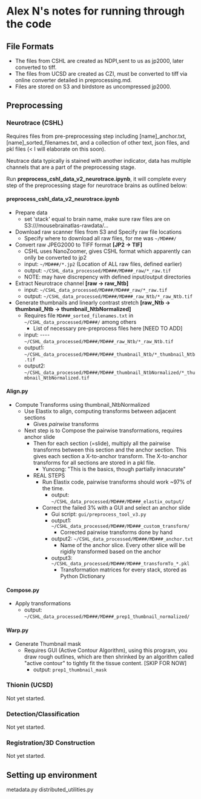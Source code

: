 # Alex N's notes for running through the code

## File Formats
* The files from CSHL are created as NDPI,sent to us as jp2000, later converted to tiff. 
* The files from UCSD are created as CZI, must be converted to tiff via online converter detailed in preprocessing.md.
* Files are stored on S3 and birdstore as uncompressed jp2000. 

## Preprocessing
### Neurotrace (CSHL)
Requires files from pre-preprocessing step including [name]_anchor.txt, [name]_sorted_filenames.txt, and a collection of other text, json files, and pkl files (< I will elaborate on this soon).

Neutrace data typically is stained with another indicator, data has multiple channels that are a part of the preprocessing stage.

Run **preprocess_cshl_data_v2_neurotrace.ipynb**, it will complete every step of the preprocessing stage for neurotrace brains as outlined below:
#### preprocess_cshl_data_v2_neurotrace.ipynb
* Prepare data
  - set 'stack' equal to brain name, make sure raw files are on S3:///mousebrainatlas-rawdata/...
* Download raw scanner files from S3 and Specify raw file locations
  - Specify where to download all raw files, for me was `~/MD###/`
* Convert raw JPEG2000 to TIFF format **[JP2 -> TIF]**
  - CSHL uses NanoZoomer, gives CSHL format which apparently can onlly be converted to jp2
  - input:  `~/MD###/*.jp2`  (Location of ALL raw files, defined earlier)
  - output: `~/CSHL_data_processed/MD###/MD###_raw/*_raw.tif`
  - NOTE: may have discrepency with defined input/output directories
* Extract Neurotrace channel **[raw -> raw_Ntb]**
  - input:  `~/CSHL_data_processed/MD###/MD###_raw/*_raw.tif`
  - output: `~/CSHL_data_processed/MD###/MD###_raw_Ntb/*_raw_Ntb.tif`
* Generate thumbnails and linearly contrast stretch **[raw_Ntb -> thumbnail_Ntb -> thumbnail_NtbNormalized]**
  - Requires file `MD###_sorted_filenames.txt` in `~/CSHL_data_processed/MD###/` among others
    - List of necessary pre-preprocess files here [NEED TO ADD]
  - input:   ----`~/CSHL_data_processed/MD###/MD###_raw_Ntb/*_raw_Ntb.tif`
  - output1: `~/CSHL_data_processed/MD###/MD###_thumbnail_Ntb/*_thumbnail_Ntb.tif`
  - output2: `~/CSHL_data_processed/MD###/MD###_thumbnail_NtbNormalized/*_thumbnail_NtbNormalized.tif`
#### Align.py
* Compute Transforms using thumbnail_NtbNormalized
  - Use Elastix to align, computing transforms between adjacent sections
    - Gives *pairwise* transforms
  - Next step is to Compose the pairwise transformations, requires anchor slide
    - Then for each section (=slide), multiply all the pairwise transforms between this section and the anchor section. This gives each section a X-to-anchor transform. The X-to-anchor transforms for all sections are stored in a pkl file.
      - Yuncong: "This is the basics, though partially innacurate"
    - REAL STEPS
      - Run Elastix code, pairwise transforms should work ~97% of the time. 
        - output: `~/CSHL_data_processed/MD###/MD###_elastix_output/`
      - Correct the failed 3% with a GUI and select an anchor slide
        - Gui script: `gui/preprocess_tool_v3.py`
        - output1: `~/CSHL_data_processed/MD###/MD###_custom_transform/`
          - Corrected pairwise transforms done by hand
        - output2: `~/CSHL_data_processed/MD###/MD###_anchor.txt`
          - Name of the anchor slice. Every other slice will be rigidly transformed based on the anchor
        - output3: `~/CSHL_data_processed/MD###/MD###_transformTo_*.pkl`
          - Transformation matrices for every stack, stored as Python Dictionary
#### Compose.py
* Apply transformations
  - output: `~/CSHL_data_processed/MD###/MD###_prep1_thumbnail_normalized/`
#### Warp.py
* Generate Thumbnail mask
  - Requires GUI (Active Contour Algorithm), using this program, you draw rough outlines, which are then shrinked by an algorithm called "active contour" to tightly fit the tissue content. [SKIP FOR NOW]
    - output: `prep1_thumbnail_mask`



### Thionin (UCSD)
Not yet started.
### Detection/Classification
Not yet started.
### Registration/3D Construction
Not yet started.


## Setting up environment
metadata.py
distributed_utilities.py
